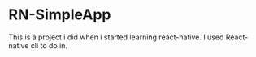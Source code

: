 # RN-SimpleApp
This is a project i did when i  started learning react-native. I used React-native cli to do in.
